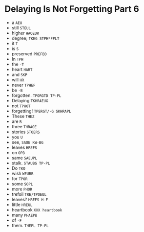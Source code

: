 # Delaying Is Not Forgetting Part 6

* a `AEU`
* still `STEUL`
* higher `HAOEUR`
* degree; `TKEG STPH*FPLT`
* it `T`
* is `S`
* preserved `PREFBD`
* In `TPH`
* the `-T`
* heart `HART`
* and `SKP`
* will `HR`
* never `TPHEF`
* be `-B`
* forgotten. `TPORGTD TP-PL`
* Delaying `TKHRAEUG`
* not `TPHOT`
* forgetting! `TPERGT/-G SKHRAPL`
* These `THEZ`
* are `R`
* three `THRAOE`
* stories `STOERS`
* you `U`
* see, `SAOE KW-BG`
* leaves `HREFS`
* on `OPB`
* same `SAEUPL`
* stalk. `STAUBG TP-PL`
* Do `TKO`
* wish `WEURB`
* for `TPOR`
* some `SOPL`
* more `PHOR`
* trefoil `TRE/TPOEUL`
* leaves? `HREFS H-F`
* little `HREUL`
* heartbook `XXX heartbook`
* many `PHAEPB`
* of `-F`
* them. `THEPL TP-PL`
